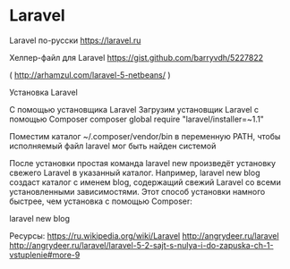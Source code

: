 # Laravel

Laravel по-русски
https://laravel.ru

Хелпер-файл для Laravel
https://gist.github.com/barryvdh/5227822

( http://arhamzul.com/laravel-5-netbeans/ )


Установка Laravel

С помощью установщика Laravel
Загрузим установщик Laravel с помощью Composer
composer global require "laravel/installer=~1.1"

Поместим каталог ~/.composer/vendor/bin в переменную PATH, чтобы исполняемый файл laravel мог быть найден системой


После установки простая команда laravel new произведёт установку свежего Laravel в указанный каталог. Например, laravel new blog создаст каталог с именем blog, содержащий свежий Laravel со всеми установленными зависимостями. Этот способ установки намного быстрее, чем установка с помощью Composer:

laravel new blog


Ресурсы:
https://ru.wikipedia.org/wiki/Laravel
http://angrydeer.ru/laravel 
http://angrydeer.ru/laravel/laravel-5-2-sajt-s-nulya-i-do-zapuska-ch-1-vstuplenie#more-9